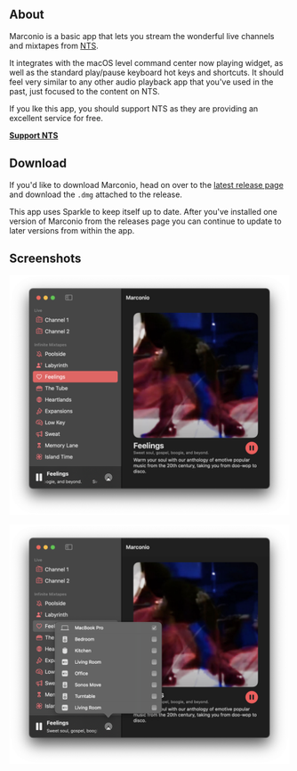 ## About

Marconio is a basic app that lets you stream the wonderful live channels and mixtapes from [NTS](https://nts.live).

It integrates with the macOS level command center now playing widget, as well as the standard play/pause keyboard hot keys and shortcuts. It should feel very similar to any other audio playback app that you've used in the past, just focused to the content on NTS.

If you lke this app, you should support NTS as they are providing an excellent service for free.

**[Support NTS](https://www.nts.live/supporters)**

## Download

If you'd like to download Marconio, head on over to the [latest release page](https://github.com/brianmichel/Marconio/releases/latest) and download the `.dmg` attached to the release.

This app uses Sparkle to keep itself up to date. After you've installed one version of Marconio from the releases page you can continue to update to later versions from within the app.

## Screenshots

![](images/home.png)

![](images/airplay.png)

